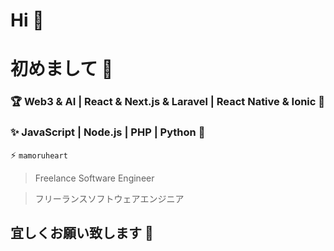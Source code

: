 # Hi 👋
# 初めまして 👋

<!--
**mamoruheart/mamoruheart** is a ✨ _special_ ✨ repository because its `README.md` (this file) appears on your GitHub profile.

Here are some ideas to get you started:

- 🔭 I’m currently working on ...
- 🌱 I’m currently learning ...
- 👯 I’m looking to collaborate on ...
- 🤔 I’m looking for help with ...
- 💬 Ask me about ...
- 📫 How to reach me: ...
- 😄 Pronouns: ...
- ⚡ Fun fact: ...
-->

### 🏆 Web3 & AI | React & Next.js & Laravel | React Native & Ionic 📱
### ✨ JavaScript | Node.js | PHP | Python 🌱

⚡ `mamoruheart`

> Freelance Software Engineer

> フリーランスソフトウェアエンジニア

## 宜しくお願い致します 🙏
